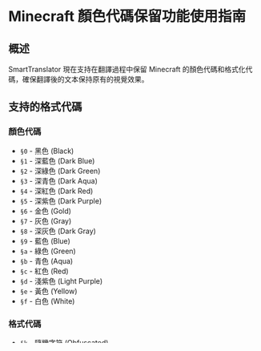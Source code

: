# Minecraft 顏色代碼保留功能使用指南

## 概述

SmartTranslator 現在支持在翻譯過程中保留 Minecraft 的顏色代碼和格式化代碼，確保翻譯後的文本保持原有的視覺效果。

## 支持的格式代碼

### 顏色代碼
- `§0` - 黑色 (Black)
- `§1` - 深藍色 (Dark Blue)
- `§2` - 深綠色 (Dark Green)
- `§3` - 深青色 (Dark Aqua)
- `§4` - 深紅色 (Dark Red)
- `§5` - 深紫色 (Dark Purple)
- `§6` - 金色 (Gold)
- `§7` - 灰色 (Gray)
- `§8` - 深灰色 (Dark Gray)
- `§9` - 藍色 (Blue)
- `§a` - 綠色 (Green)
- `§b` - 青色 (Aqua)
- `§c` - 紅色 (Red)
- `§d` - 淺紫色 (Light Purple)
- `§e` - 黃色 (Yellow)
- `§f` - 白色 (White)

### 格式代碼
- `§k` - 隨機字符 (Obfuscated)
- `§l` - 粗體 (Bold)
- `§m` - 刪除線 (Strikethrough)
- `§n` - 下劃線 (Underline)
- `§o` - 斜體 (Italic)
- `§r` - 重置 (Reset)

## 功能特性

### 1. 智能顏色檢測
系統會自動檢測文本中的 Minecraft 格式化代碼，並在翻譯過程中保留這些代碼。

### 2. 格式恢復
翻譯完成後，系統會智能地將格式化代碼應用到翻譯後的文本中，保持原有的視覺效果。

### 3. 多種處理模式
- **完全保留模式**: 保留所有檢測到的格式化代碼
- **智能映射模式**: 根據文本內容智能地映射格式代碼位置
- **降級處理模式**: 當智能處理失敗時，使用基本的格式恢復

## 使用方法

### 基本使用

```java
// 使用 MinecraftTextProcessor 進行預處理和後處理
String originalText = "§aHello §bWorld!";
String preprocessed = MinecraftTextProcessor.preprocessText(originalText);
// 進行翻譯...
String translated = "你好 世界!";
String result = MinecraftTextProcessor.postprocessText(translated, originalText);
// 結果: "§a你好 §b世界!"
```

### 直接使用顏色保留翻譯器

```java
// 直接使用 ColorPreservingTranslator
String original = "§cError: §fFile not found";
String translated = "錯誤: 找不到文件";
String result = ColorPreservingTranslator.translateWithColorPreservation(original, translated);
// 結果: "§c錯誤: §f找不到文件"
```

### 檢查是否需要特殊處理

```java
String text = "§aGreen text";
if (MinecraftTextProcessor.needsSpecialProcessing(text)) {
    // 需要特殊處理
    String processed = MinecraftTextProcessor.preprocessText(text);
    // 進行翻譯...
}
```

## 高級功能

### 1. 預處理結果檢查

```java
ColorPreservingTranslator.TranslationResult result = 
    ColorPreservingTranslator.preprocessForTranslation("§aHello §bWorld");
    
System.out.println("清理後的文本: " + result.cleanText);
System.out.println("格式化代碼: " + result.formattingCodes);
System.out.println("主要顏色: " + result.primaryColor);
```

### 2. 自定義格式恢復

```java
// 使用高級格式恢復
String original = "§aShort";
ColorPreservingTranslator.TranslationResult preprocessed = 
    ColorPreservingTranslator.preprocessForTranslation(original);
String translated = "這是一個很長的翻譯文本";
String result = ColorPreservingTranslator.advancedRestoreFormatting(translated, preprocessed);
```

## 最佳實踐

### 1. 處理流程
1. 使用 `needsSpecialProcessing()` 檢查文本是否包含格式化代碼
2. 使用 `preprocessText()` 進行預處理
3. 進行翻譯
4. 使用 `postprocessText()` 恢復格式

### 2. 錯誤處理
系統內建了錯誤處理機制，當智能處理失敗時會自動降級到基本處理模式。

### 3. 性能考慮
- 對於不包含格式化代碼的文本，系統會跳過特殊處理
- 使用緩存機制提高重複文本的處理效率

## 測試用例

項目包含完整的測試套件，涵蓋以下場景：
- 基本顏色代碼保留
- 格式代碼處理
- 混合顏色和格式代碼
- 錯誤處理
- 邊界情況

運行測試：
```bash
./gradlew test
```

## 故障排除

### 常見問題

1. **格式代碼丟失**
   - 確保使用了正確的處理流程
   - 檢查原始文本是否包含有效的格式化代碼

2. **翻譯結果不正確**
   - 檢查翻譯文本的長度是否與原文差異過大
   - 使用調試模式查看處理過程

3. **性能問題**
   - 對於大量文本，考慮批量處理
   - 使用 `needsSpecialProcessing()` 預先篩選

### 調試模式

系統會在控制台輸出處理過程的詳細信息，幫助診斷問題：

```
後處理文本: Hello World -> §aHello §bWorld
```

## 更新日誌

- **v1.0.0**: 初始版本，支持基本的顏色代碼保留
- **v1.1.0**: 添加格式代碼支持和智能映射
- **v1.2.0**: 改進錯誤處理和性能優化

## 貢獻

歡迎提交 Issue 和 Pull Request 來改進這個功能。請確保：
1. 添加適當的測試用例
2. 更新相關文檔
3. 遵循現有的代碼風格